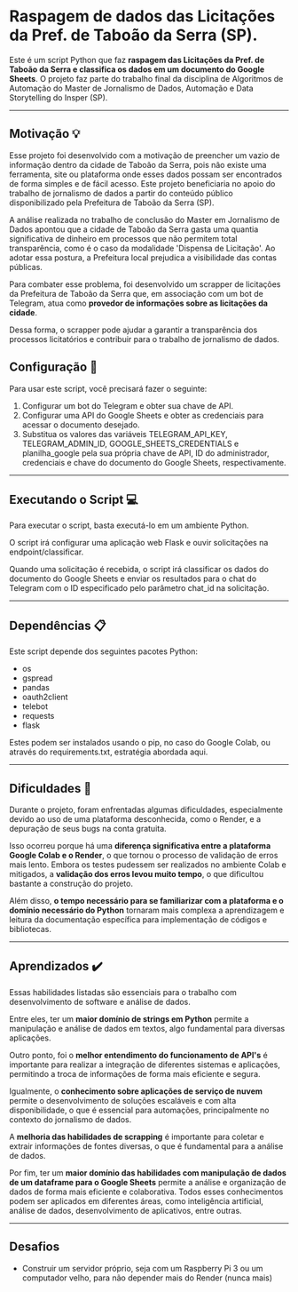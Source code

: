 # Raspagem de dados das Licitações da Pref. de Taboão da Serra (SP).

Este é um script Python que faz **raspagem das Licitações da Pref. de Taboão da Serra e classifica os dados em um documento do Google Sheets**. O projeto faz parte do trabalho final da disciplina de Algoritmos de Automação do Master de Jornalismo de Dados, Automação e Data Storytelling do Insper (SP).

---


## Motivação :bulb:

Esse projeto foi desenvolvido com a motivação de preencher um vazio de informação dentro da cidade de Taboão da Serra, pois não existe uma ferramenta, site ou plataforma onde esses dados possam ser encontrados de forma simples e de fácil acesso. Este projeto beneficiaria no apoio do trabalho de jornalismo de dados a partir do conteúdo público disponibilizado pela Prefeitura de Taboão da Serra (SP).

A análise realizada no trabalho de conclusão do Master em Jornalismo de Dados apontou que a cidade de Taboão da Serra gasta uma quantia significativa de dinheiro em processos que não permitem total transparência, como é o caso da modalidade 'Dispensa de Licitação'. Ao adotar essa postura, a Prefeitura local prejudica a visibilidade das contas públicas.

Para combater esse problema, foi desenvolvido um scrapper de licitações da Prefeitura de Taboão da Serra que, em associação com um bot de Telegram, atua como **provedor de informações sobre as licitações da cidade**.

Dessa forma, o scrapper pode ajudar a garantir a transparência dos processos licitatórios e contribuir para o trabalho de jornalismo de dados.

## Configuração :wrench:

Para usar este script, você precisará fazer o seguinte:

1. Configurar um bot do Telegram e obter sua chave de API.
2. Configurar uma API do Google Sheets e obter as credenciais para acessar o documento desejado.
3. Substitua os valores das variáveis TELEGRAM_API_KEY, TELEGRAM_ADMIN_ID, GOOGLE_SHEETS_CREDENTIALS e planilha_google pela sua própria chave de API, ID do administrador, credenciais e chave do documento do Google Sheets, respectivamente.

---

## Executando o Script :computer:
Para executar o script, basta executá-lo em um ambiente Python.

O script irá configurar uma aplicação web Flask e ouvir solicitações na endpoint/classificar.

Quando uma solicitação é recebida, o script irá classificar os dados do documento do Google Sheets e enviar os resultados para o chat do Telegram com o ID especificado pelo parâmetro chat_id na solicitação.

---

## Dependências :clipboard:
Este script depende dos seguintes pacotes Python:

- os
- gspread
- pandas
- oauth2client
- telebot
- requests
- flask

Estes podem ser instalados usando o pip, no caso do Google Colab, ou através do requirements.txt, estratégia abordada aqui.

---

## Dificuldades :no_entry_sign:

Durante o projeto, foram enfrentadas algumas dificuldades, especialmente devido ao uso de uma plataforma desconhecida, como o Render, e a depuração de seus bugs na conta gratuita. 

Isso ocorreu porque há uma **diferença significativa entre a plataforma Google Colab e o Render**, o que tornou o processo de validação de erros mais lento. Embora os testes pudessem ser realizados no ambiente Colab e mitigados, a **validação dos erros levou muito tempo**, o que dificultou bastante a construção do projeto.

Além disso, **o tempo necessário para se familiarizar com a plataforma e o domínio necessário do Python** tornaram mais complexa a aprendizagem e leitura da documentação específica para implementação de códigos e bibliotecas.

---

## Aprendizados :heavy_check_mark:

Essas habilidades listadas são essenciais para o trabalho com desenvolvimento de software e análise de dados.

Entre eles, ter um **maior domínio de strings em Python** permite a manipulação e análise de dados em textos, algo fundamental para diversas aplicações. 

Outro ponto, foi o **melhor entendimento do funcionamento de API's** é importante para realizar a integração de diferentes sistemas e aplicações, permitindo a troca de informações de forma mais eficiente e segura. 

Igualmente, o **conhecimento sobre aplicações de serviço de nuvem** permite o desenvolvimento de soluções escaláveis e com alta disponibilidade, o que é essencial para automações, principalmente no contexto do jornalismo de dados. 

A **melhoria das habilidades de scrapping** é importante para coletar e extrair informações de fontes diversas, o que é fundamental para a análise de dados. 

Por fim, ter um **maior domínio das habilidades com manipulação de dados de um dataframe para o Google Sheets** permite a análise e organização de dados de forma mais eficiente e colaborativa. Todos esses conhecimentos podem ser aplicados em diferentes áreas, como inteligência artificial, análise de dados, desenvolvimento de aplicativos, entre outras.

---

## Desafios

- Construir um servidor próprio, seja com um Raspberry Pi 3 ou um computador velho, para não depender mais do Render (nunca mais)

